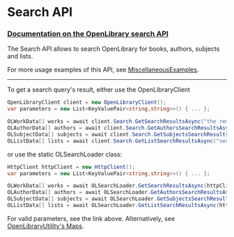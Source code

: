 # Search API 
### [Documentation on the OpenLibrary search API](https://openlibrary.org/dev/docs/api/search)

The Search API allows to search OpenLibrary for books, authors, subjects and lists.

For more usage examples of this API, see [MiscellaneousExamples](https://github.com/Luca3317/OpenLibrary.NET/blob/main/examples/MiscellaneousExamples.cs).
***

To get a search query's result, either use the OpenLibraryClient
```csharp
OpenLibraryClient client = new OpenLibraryClient();
var parameters = new List<KeyValuePair<string,string>>() { ... };

OLWorkData[] works = await client.Search.GetSearchResultsAsync("the remains of the day", parameters);
OLAuthorData[] authors = await client.Search.GetAuthorsSearchResultsAsync("Kazuo ishiguro", parameters);
OLSubjectData[] subjects = await client.Search.GetSubjectsSearchResultsAsync("butlers", parameters);
OLListData[] lists = await client.Search.GetListSearchResultsAsync("second world war", parameters);
```

or use the static OLSearchLoader class:
```csharp
HttpClient httpClient = new HttpClient();
var parameters = new List<KeyValuePair<string,string>>() { ... };

OLWorkData[] works = await OLSearchLoader.GetSearchResultsAsync(httpClient, "the remains of the day", parameters);
OLAuthorData[] authors = await OLSearchLoader.GetAuthorsSearchResultsAsync(httpClient, "Kazuo ishiguro", parameters);
OLSubjectData[] subjects = await OLSearchLoader.GetSubjectsSearchResultsAsync(httpClient, "butlers", parameters);
OLListData[] lists = await OLSearchLoader.GetListSearchResultsAsync(httpClient, "second world war", parameters);
```

For valid parameters, see the link above.
Alternatively, see [OpenLibraryUtility's Maps](https://github.com/Luca3317/OpenLibrary.NET/blob/main/docs/Utilities.md#Maps).